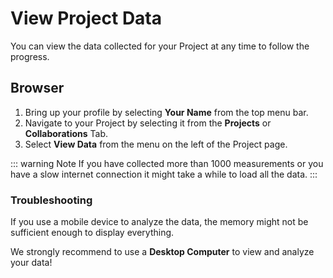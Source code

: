 # View Project Data

You can view the data collected for your Project at any time to follow the progress.

## Browser

1. Bring up your profile by selecting **Your Name** from the top menu bar.
2. Navigate to your Project by selecting it from the **Projects** or **Collaborations** Tab.
3. Select **View Data** from the menu on the left of the Project page.

::: warning Note
If you have collected more than 1000 measurements or you have a slow internet connection it might take a while to load all the data.
:::

### Troubleshooting

If you use a mobile device to analyze the data, the memory might not be sufficient enough to display everything.

We strongly recommend to use a **Desktop Computer** to view and analyze your data!
